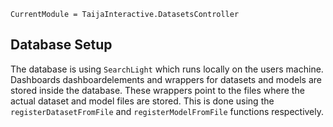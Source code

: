 ``` @meta
CurrentModule = TaijaInteractive.DatasetsController
```


## Database Setup

The database is using `SearchLight` which runs locally on the users machine. Dashboards dashboardelements and wrappers for datasets and models are stored inside the database. These wrappers point to the files where the actual dataset and model files are stored. This is done using the `registerDatasetFromFile` and `registerModelFromFile` functions respectively. 